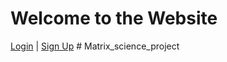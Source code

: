 <!DOCTYPE html>
<html lang="en">
<head>
    <meta charset="UTF-8">
    <title>Home Page</title>
</head>
<body>
    <h1>Welcome to the Website</h1>
    <a href="{{ url_for('login') }}">Login</a> | <a href="{{ url_for('signup') }}">Sign Up</a>
</body>
</html>
# Matrix_science_project

